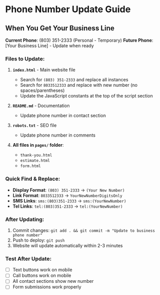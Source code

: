 # Phone Number Update Guide

## When You Get Your Business Line

**Current Phone**: (803) 351-2333 (Personal - Temporary)
**Future Phone**: [Your Business Line] - Update when ready

### Files to Update:

1. **`index.html`** - Main website file
   - Search for `(803) 351-2333` and replace all instances
   - Search for `8033512333` and replace with new number (no spaces/parentheses)
   - Update the JavaScript constants at the top of the script section

2. **`README.md`** - Documentation
   - Update phone number in contact section

3. **`robots.txt`** - SEO file
   - Update phone number in comments

4. **All files in `pages/` folder**:
   - `thank-you.html`
   - `estimate.html` 
   - `form.html`

### Quick Find & Replace:
- **Display Format**: `(803) 351-2333` → `(Your New Number)`
- **Link Format**: `8033512333` → `YourNewNumberDigitsOnly`
- **SMS Links**: `sms:(803)351-2333` → `sms:(YourNewNumber)`
- **Tel Links**: `tel:(803)351-2333` → `tel:(YourNewNumber)`

### After Updating:
1. Commit changes: `git add . && git commit -m "Update to business phone number"`
2. Push to deploy: `git push`
3. Website will update automatically within 2-3 minutes

### Test After Update:
- [ ] Text buttons work on mobile
- [ ] Call buttons work on mobile  
- [ ] All contact sections show new number
- [ ] Form submissions work properly